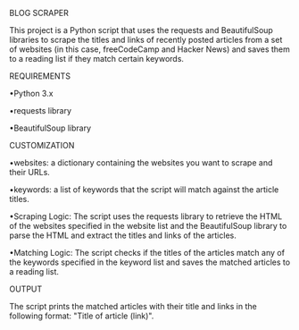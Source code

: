 BLOG SCRAPER

This project is a Python script that uses the requests and BeautifulSoup libraries to scrape the titles and links of recently posted articles from a set of websites (in this case, freeCodeCamp and Hacker News) and saves them to a reading list if they match certain keywords.

REQUIREMENTS

•Python 3.x

•requests library

•BeautifulSoup library

CUSTOMIZATION


•websites: a dictionary containing the websites you want to scrape and their URLs.

•keywords: a list of keywords that the script will match against the article titles.

•Scraping Logic: The script uses the requests library to retrieve the HTML of the websites specified in the website list and the BeautifulSoup library to     parse the HTML and extract the titles and links of the articles.

•Matching Logic: The script checks if the titles of the articles match any of the keywords specified in the keyword list and saves the matched articles to a reading list.

OUTPUT

The script prints the matched articles with their title and links in the following format: "Title of article (link)".
